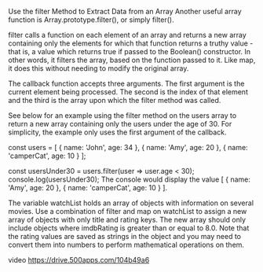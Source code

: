 Use the filter Method to Extract Data from an Array
Another useful array function is Array.prototype.filter(), or simply filter().

filter calls a function on each element of an array and returns a new array containing only the elements for which that function returns a truthy value - that is, a value which returns true if passed to the Boolean() constructor. In other words, it filters the array, based on the function passed to it. Like map, it does this without needing to modify the original array.

The callback function accepts three arguments. The first argument is the current element being processed. The second is the index of that element and the third is the array upon which the filter method was called.

See below for an example using the filter method on the users array to return a new array containing only the users under the age of 30. For simplicity, the example only uses the first argument of the callback.

const users = [
  { name: 'John', age: 34 },
  { name: 'Amy', age: 20 },
  { name: 'camperCat', age: 10 }
];

const usersUnder30 = users.filter(user => user.age < 30);
console.log(usersUnder30); 
The console would display the value [ { name: 'Amy', age: 20 }, { name: 'camperCat', age: 10 } ].

The variable watchList holds an array of objects with information on several movies. Use a combination of filter and map on watchList to assign a new array of objects with only title and rating keys. The new array should only include objects where imdbRating is greater than or equal to 8.0. Note that the rating values are saved as strings in the object and you may need to convert them into numbers to perform mathematical operations on them.


video  https://drive.500apps.com/104b49a6

